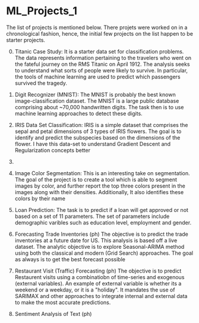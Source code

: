 # ML_Projects_1

The list of projects is mentioned below. There projets were worked on in a chronological fashion, hence, the initial few projects on the list happen to be starter projects.

0. Titanic Case Study: 
   It is a starter data set for classification problems. The data represents information pertaining to the travelers who went      on the fateful journey on the RMS Titanic on April 1912.
   The analysis seeks to understand what sorts of people were likely to survive. In particular, the tools of machine learning      are used to predict which passengers survived the tragedy.


1. Digit Recognizer (MNIST): 
   The MNIST is probably the best known image-classification dataset. The MNIST is a large public database comprising about        ~70,000 handwritten digits. The task then is to use machine learning approaches to detect these digits.
  
  
2. IRIS Data Set Classification:
   IRIS is a simple dataset that comprises the sepal and petal dimensions of 3 types of IRIS flowers. The goal is to identify      and predict the subspecies based on the dimensions of the flower. I have this data-set to understand Gradient Descent and      Regularization concepts better

3. 

4. Image Color Segmentation:
   This is an interesting take on segmentation. The goal of the project is to create a tool which is able to segment images by    color, and further report the top three colors present in the images along with their densities. Additionally, It also          identifies these colors by their name
   

5. Loan Prediction:
   The task is to predict if a loan will get approved or not based on a set of  11 parameters. The set of parameters include      demographic varibles such as education level, employment and gender.
   
   
6. Forecasting Trade Inventories (ph)
   The objective is to predict the trade inventories at a future date for US. This analysis is based off a live dataset. The     analytic objective is to explore Seasonal-ARIMA method using both the classical and modern (Grid Search) approaches. The      goal as always is to get the best forecast possible
   
   
7. Restaurant Visit (Traffic) Forecasting (ph)
   The objective is to predict Restaurent visits using a combinatiobn of time-series and exogenous (external variables). An     example of external variable is whether its a weekend or a weekday, or it is a "holiday". It mandates the use of SARIMAX      and other approaches to integrate internal and external data to make the most accurate predictions.
   
   
 8. Sentiment Analysis of Text (ph)
 
 
